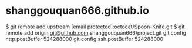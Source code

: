 # shanggouquan666.github.io
$ git remote add upstream [email protected]:octocat/Spoon-Knife.git 
$ git remote add origin git@github.com:shanggouquan666/project.git 
git config http.postBuffer 524288000 
git config ssh.postBuffer 524288000 
